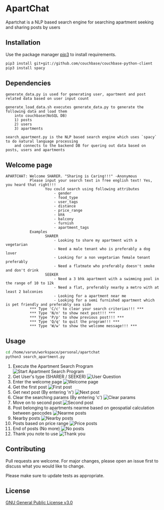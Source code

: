 # ApartChat

Apartchat is a NLP based search engine for searching apartment seeking and sharing posts by users

## Installation

Use the package manager [pip3](https://pip.pypa.io/en/stable/) to install requirements.

```bash
pip3 install git+git://github.com/couchbase/couchbase-python-client
pip3 install spacy
```

## Dependencies

```text
generate_data.py is used for generating user, apartment and post related data based on user input count

generate_load_data.sh executes generate_data.py to generate the following data and load them 
	into couchbase(NoSQL DB)
	1) posts
	2) users
	3) apartments

search_apartment.py is the NLP based search engine which uses `spacy` to do natural language processing 
	and connects to the backend DB for quering out data based on posts, users and apartments
```

## Welcome page

```text
APARTCHAT: Welcome SHARER. "Sharing is Caring!!!" -Anonymous
           Please input your search text in free english text! Yes, you heard that right!!!
                  You could search using following attributes
                      - gender
                      - food_type
                      - user_tags
                      - distance
                      - price_range
                      - bhk
                      - balcony
                      - furnish
                      - apartment_tags
           Examples
                  SHARER
                      - Looking to share my apartment with a vegetarian
                      - Need a male tenant who is preferably a dog lover
                      - Looking for a non vegetarian female tenant preferably
                      - Need a flatmate who preferably doesn't smoke and don't drink
                  SEEKER
                      - Need a 3 bhk apartment with a swimming pool in the range of 10 to 12k
                      - Need a flat, preferably nearby a metro with at least 2 balconies
                      - Looking for a apartment near me
                      - Looking for a semi furnished apartment which is pet friendly and preferably sea side
           *** Type 'C/c' to clear your search criterias!!! *** 
           *** Type 'N/n' to show next post!!! *** 
           *** Type 'P/p' to show previous post!!! *** 
           *** Type 'Q/q' to quit the program!!! *** 
           *** Type 'W/w' to show the welcome message!!! ***
```

## Usage

```bash
cd /home/varun/workspace/personal/apartchat
python3 search_apartment.py
```
1) Execute the Apartment Search Program
![Start Apartment Search Program](https://raw.githubusercontent.com/varundeboss/apartchat/master/screenshots/1_start_search_program.png)
2) Get User's type (SHARER / SEEKER)
![User Question](https://raw.githubusercontent.com/varundeboss/apartchat/master/screenshots/2_user_question.png)
3) Enter the welcome page
![Welcome page](https://raw.githubusercontent.com/varundeboss/apartchat/master/screenshots/3_welcome_page.png)
4) Get the first post
![First post](https://raw.githubusercontent.com/varundeboss/apartchat/master/screenshots/4_first_post.png)
5) Get next post (By entering 'n')
![Next post](https://raw.githubusercontent.com/varundeboss/apartchat/master/screenshots/5_next_post.png)
6) Clear the searching params (By entering 'c')
![Clear params](https://raw.githubusercontent.com/varundeboss/apartchat/master/screenshots/6_cleared_post.png)
7) Move on to second post
![Second post](https://raw.githubusercontent.com/varundeboss/apartchat/master/screenshots/6_second_post.png)
8) Post belonging to apartments nearme based on geospatial calculation between geocodes
![Nearme posts](https://raw.githubusercontent.com/varundeboss/apartchat/master/screenshots/7_nearme_apartment.png)
9) Nearby posts
![Nearby posts](https://raw.githubusercontent.com/varundeboss/apartchat/master/screenshots/8_nearby_post.png)
10) Posts based on price range
![Price posts](https://raw.githubusercontent.com/varundeboss/apartchat/master/screenshots/9_price_range.png)
11) End of posts (No more)
![No posts](https://raw.githubusercontent.com/varundeboss/apartchat/master/screenshots/10_no_more_posts.png)
12) Thank you note to use
![Thank you](https://raw.githubusercontent.com/varundeboss/apartchat/master/screenshots/11_thank_you.png)

## Contributing
Pull requests are welcome. For major changes, please open an issue first to discuss what you would like to change.

Please make sure to update tests as appropriate.

## License
[GNU General Public License v3.0](https://www.gnu.org/licenses/gpl-3.0.en.html)
